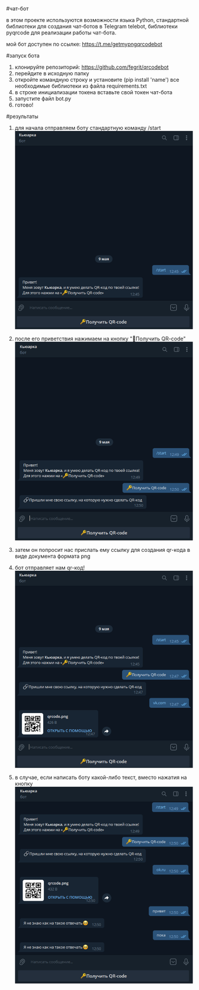 #чат-бот

в этом проекте используются возможности языка Python, стандартной библиотеки для создания чат-ботов в Telegram telebot, библиотеки pyqrcode для реализации работы чат-бота.

мой бот доступен по ссылке: https://t.me/getmypngqrcodebot

#запуск бота

1. клонируйте репозиторий: https://github.com/fegrit/qrcodebot
2. перейдите в исходную папку
3. откройте командную строку и установите (pip install 'name') все необходимые библиотеки из файла requirements.txt
4. в строке инициализации токена вставьте свой токен чат-бота
5. запустите файл bot.py
6. готово!

#результаты

1. для начала отправляем боту стандартную команду /start
![](https://github.com/fegrit/qrcodebot/blob/main/results/start.png)

2. после его приветствия нажимаем на кнопку "🔑Получить QR-code"
![](https://github.com/fegrit/qrcodebot/blob/main/results/click_button.png)

3. затем он попросит нас прислать ему ссылку для создания qr-кода в виде документа формата png
4. бот отправляет нам qr-код!
![](https://github.com/fegrit/qrcodebot/blob/main/results/link_n_result.png)
5. в случае, если написать боту какой-либо текст, вместо нажатия на кнопку
![](https://github.com/fegrit/qrcodebot/blob/main/results/unknown_command.png)
